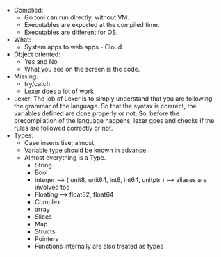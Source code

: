- Complied:
    - Go tool can run directly, without VM.
    - Executables are exported at the compiled time.
    - Executables are different for OS.
- What:
    - System apps to web apps - Cloud.
- Object oriented:
    - Yes and No
    - What you see on the screen is the code.
- Missing:
    - try/catch
    - Lexer does a lot of work
- Lexer: The job of Lexer is to simply understand that you are following the grammar of the language. So that the syntax is corrrect, the variables defined are done properly or not. So, before the precompilation of the language happens, lexer goes and checks if the rules are followed correctly or not.
- Types:
    - Case insensitive; almost.
    - Variable type should be known in advance.
    - Almost everything is a Type.
        - String
        - Bool
        - integer --> ( unit8, unit64, int8, int64, unitptr ) --> aliases are involved too
        - Floating --> float32, float64
        - Complex
        - array
        - Slices
        - Map
        - Structs
        - Pointers
        - Functions internally are also treated as types
